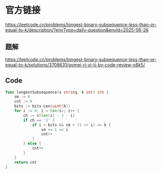 # 官方链接
https://leetcode.cn/problems/longest-binary-subsequence-less-than-or-equal-to-k/description/?envType=daily-question&envId=2025-06-26

## 题解
https://leetcode.cn/problems/longest-binary-subsequence-less-than-or-equal-to-k/solutions/3708631/gomei-ri-yi-ti-by-code-review-o8k5/

## Code
```go
func longestSubsequence(s string, k int) int {
    sm := 0
    cnt := 0
    bits := bits.Len(uint(k))
    for i := 0; i < len(s); i++ {
        ch := s[len(s) - 1 - i]
        if ch == '1' {
            if i < bits && sm + (1 << i) <= k {
                sm += 1 << i
                cnt++
            }
        } else {
            cnt++
        }
    }
    return cnt
}
```